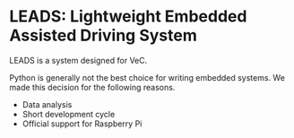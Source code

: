 # LEADS: Lightweight Embedded Assisted Driving System

LEADS is a system designed for VeC.

Python is generally not the best choice for writing embedded systems. We made this decision for the following reasons.

- Data analysis
- Short development cycle
- Official support for Raspberry Pi
